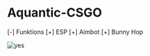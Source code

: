 # Aquantic-CSGO

[-] Funktions
  [+] ESP
  [+] Aimbot
  [+] Bunny Hop

![yes](https://i.imgur.com/HGvmcWP.png)



